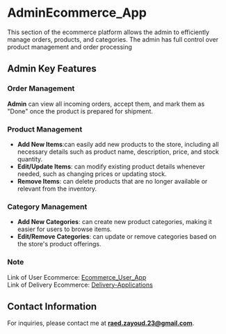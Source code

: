 # AdminEcommerce_App

This section of the ecommerce platform allows the admin to efficiently manage orders, products, and categories. The admin has full control over product management and order processing

## Admin Key Features

### Order Management
**Admin** can view all incoming orders, accept them, and mark them as "Done" once the product is prepared for shipment.

### Product Management

- **Add New Items**:can easily add new products to the store, including all necessary details such as product name, description, price, and stock quantity.
- **Edit/Update Items**: can modify existing product details whenever needed, such as changing prices or updating stock.
- **Remove Items**: can delete products that are no longer available or relevant from the inventory.

### Category Management

- **Add New Categories**: can create new product categories, making it easier for users to browse items.
- **Edit/Remove Categories**: can update or remove categories based on the store's product offerings.

### Note 
Link of User Ecommerce: [Ecommerce_User_App](https://github.com/raedzayoud/Ecommece_User_App)  
Link of Delivery Ecommerce: [Delivery-Applications](https://github.com/raedzayoud/Delivery-Applications)

## Contact Information

For inquiries, please contact me at [**raed.zayoud.23@gmail.com**](mailto:raed.zayoud.23@gmail.com).


